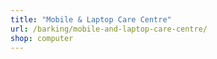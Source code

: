```yaml
---
title: "Mobile & Laptop Care Centre"
url: /barking/mobile-and-laptop-care-centre/
shop: computer
---
```

